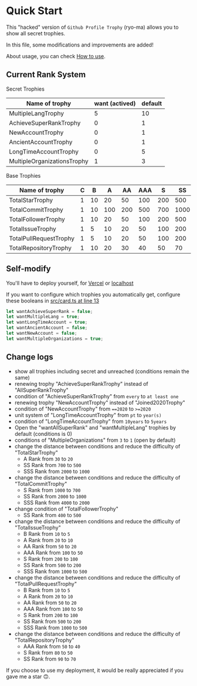 # Quick Start

This "hacked" version of `Github Profile Trophy` (ryo-ma) allows you to show all secret trophies.

In this file, some modifications and improvements are added!

About usage, you can check [How to use](/USAGE.md).

## Current Rank System

Secret Trophies

| Name of trophy | want (actived) | default |
| --- | --- | --- |
| MultipleLangTrophy | 5 | 10 |
| AchieveSuperRankTrophy | 0 | 1 |
| NewAccountTrophy | 0 | 1 |
| AncientAccountTrophy | 0 | 1 |
| LongTimeAccountTrophy | 0 | 5 |
| MultipleOrganizationsTrophy | 1 | 3 |

Base Trophies

| Name of trophy | C | B | A | AA | AAA | S | SS | SSS |
| --- | --- | --- | --- | --- | --- | --- | --- | --- |
| TotalStarTrophy | 1 | 10 | 20 | 50 | 100 | 200 | 500 | 1000 |
| TotalCommitTrophy | 1 | 10 | 100 | 200 | 500 | 700 | 1000 | 2000 |
| TotalFollowerTrophy | 1 | 10 | 20 | 50 | 100 | 200 | 500 | 1000 |
| TotalIssueTrophy | 1 | 5 | 10 | 20 | 50 | 100 | 200 | 500 |
| TotalPullRequestTrophy | 1 | 5 | 10 | 20 | 50 | 100 | 200 | 500 |
| TotalRepositoryTrophy | 1 | 10 | 20 | 30 | 40 | 50 | 70 | 100 |

## Self-modify

You'll have to deploy yourself, for [Vercel](/VercelDeployGuide.md) or [localhost](/LocalDeployGuide.md)

If you want to configure which trophies you automatically get, configure these booleans in [src/card.ts at line 13](/src/trophy.ts#L13)

```ts
let wantAchieveSuperRank = false;
let wantMultipleLang = true;
let wantLongTimeAccount = true;
let wantAncientAccount = false;
let wantNewAccount = false;
let wantMultipleOrganizations = true;
```

## Change logs

- show all trophies including secret and unreached (conditions remain the same)
- renewing trophy "AchieveSuperRankTrophy" instead of "AllSuperRankTrophy"
- condition of "AchieveSuperRankTrophy" from `every` to `at least one`
- renewing trophy "NewAccountTrophy" instead of "Joined2020Trophy"
- condition of "NewAccountTrophy" from `==2020` to `>=2020`
- unit system of "LongTimeAccountTrophy" from `pt` to `year(s)`
- condition of "LongTimeAccountTrophy" from `10years` to `5years`
- Open the "wantAllSuperRank" and "wantMultipleLang" trophies by default (conditions is 0)
- conditions of "MultipleOrganizations" from `3` to `1` (open by default)
- change the distance between conditions and reduce the difficulty of "TotalStarTrophy"
  - A Rank from `30` to `20`
  - SS Rank from `700` to `500`
  - SSS Rank from `2000` to `1000`
- change the distance between conditions and reduce the difficulty of "TotalCommitTrophy"
  - S Rank from `1000` to `700`
  - SS Rank from `2000` to `1000`
  - SSS Rank from `4000` to `2000`
- change condition of "TotalFollowerTrophy"
  - SS Rank from `400` to `500`
- change the distance between conditions and reduce the difficulty of "TotalIssueTrophy"
  - B Rank from `10` to `5`
  - A Rank from `20` to `10`
  - AA Rank from `50` to `20`
  - AAA Rank from `100` to `50`
  - S Rank from `200` to `100`
  - SS Rank from `500` to `200`
  - SSS Rank from `1000` to `500`
- change the distance between conditions and reduce the difficulty of "TotalPullRequestTrophy"
  - B Rank from `10` to `5`
  - A Rank from `20` to `10`
  - AA Rank from `50` to `20`
  - AAA Rank from `100` to `50`
  - S Rank from `200` to `100`
  - SS Rank from `500` to `200`
  - SSS Rank from `1000` to `500`
- change the distance between conditions and reduce the difficulty of "TotalRepositoryTrophy"
  - AAA Rank from `50` to `40`
  - S Rank from `80` to `50`
  - SS Rank from `90` to `70`

If you choose to use my deployment, it would be really appreciated if you gave me a star 🙃.
